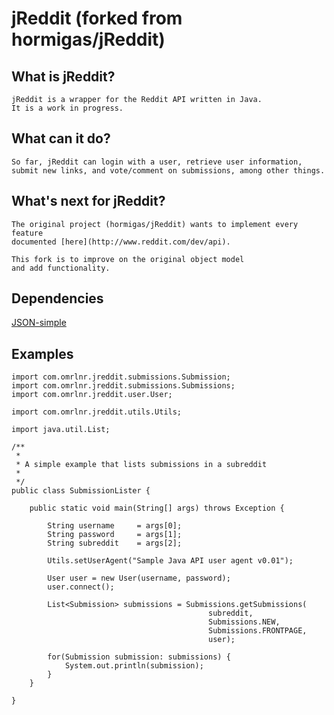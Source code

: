 # jReddit (forked from hormigas/jReddit)

## What is jReddit?

    jReddit is a wrapper for the Reddit API written in Java. 
    It is a work in progress.

## What can it do?

    So far, jReddit can login with a user, retrieve user information, 
    submit new links, and vote/comment on submissions, among other things.

## What's next for jReddit?

    The original project (hormigas/jReddit) wants to implement every feature 
    documented [here](http://www.reddit.com/dev/api).
    
    This fork is to improve on the original object model
    and add functionality.

## Dependencies

[JSON-simple](http://code.google.com/p/json-simple/)

## Examples

    import com.omrlnr.jreddit.submissions.Submission;
    import com.omrlnr.jreddit.submissions.Submissions;
    import com.omrlnr.jreddit.user.User;

    import com.omrlnr.jreddit.utils.Utils;

    import java.util.List;

    /**
     *
     * A simple example that lists submissions in a subreddit
     * 
     */
    public class SubmissionLister {

        public static void main(String[] args) throws Exception {

            String username     = args[0];
            String password     = args[1];
            String subreddit    = args[2];

            Utils.setUserAgent("Sample Java API user agent v0.01");

            User user = new User(username, password);
            user.connect();
        
            List<Submission> submissions = Submissions.getSubmissions(
                                                subreddit,
                                                Submissions.NEW,
                                                Submissions.FRONTPAGE,
                                                user);

            for(Submission submission: submissions) {
                System.out.println(submission);
            }
        }

    }


